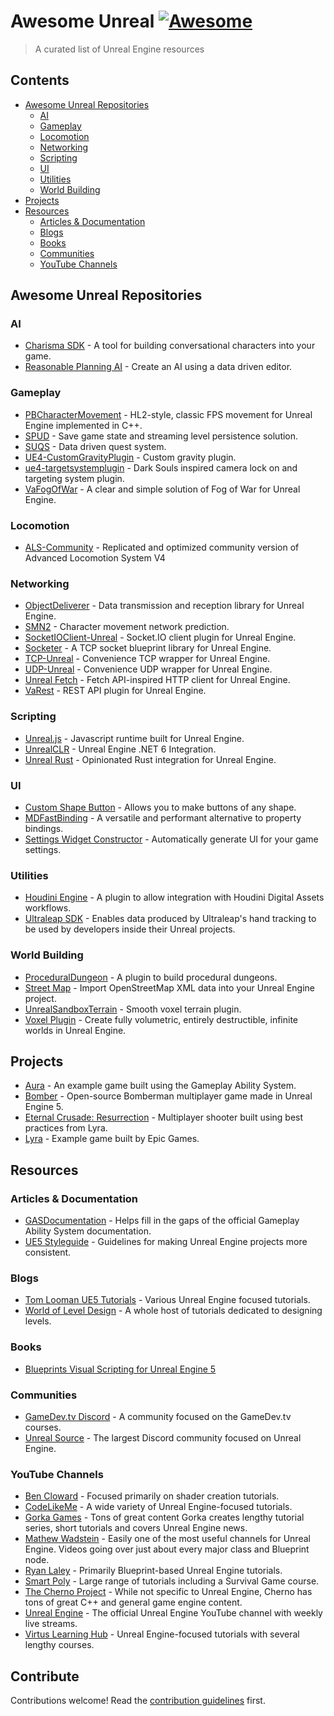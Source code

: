 # Awesome Unreal [![Awesome](https://awesome.re/badge.svg)](https://awesome.re)

> A curated list of Unreal Engine resources

## Contents

- [Awesome Unreal Repositories](#awesome-unreal-repositories)
  - [AI](#ai)
  - [Gameplay](#gameplay)
  - [Locomotion](#locomotion)
  - [Networking](#networking)
  - [Scripting](#scripting)
  - [UI](#ui)
  - [Utilities](#utilities)
  - [World Building](#world-building)
- [Projects](#projects)
- [Resources](#resources)
  - [Articles & Documentation](#articles--documentation)
  - [Blogs](#blogs)
  - [Books](#books)
  - [Communities](#communities)
  - [YouTube Channels](#youtube-channels)

## Awesome Unreal Repositories

### AI

- [Charisma SDK](https://github.com/charisma-ai/charisma-sdk-unreal) - A tool for building conversational characters into your game.
- [Reasonable Planning AI](https://github.com/hollsteinm/ReasonablePlanningAI) - Create an AI using a data driven editor.

### Gameplay

- [PBCharacterMovement](https://github.com/ProjectBorealis/PBCharacterMovement) - HL2-style, classic FPS movement for Unreal Engine implemented in C++.
- [SPUD](https://github.com/sinbad/SPUD) - Save game state and streaming level persistence solution.
- [SUQS](https://github.com/sinbad/SUQS) - Data driven quest system.
- [UE4-CustomGravityPlugin](https://github.com/HoussineMehnik/UE4-CustomGravityPlugin) - Custom gravity plugin.
- [ue4-targetsystemplugin](https://github.com/mklabs/ue4-targetsystemplugin) - Dark Souls inspired camera lock on and targeting system plugin.
- [VaFogOfWar](https://github.com/ufna/VaFogOfWar) - A clear and simple solution of Fog of War for Unreal Engine.

### Locomotion

- [ALS-Community](https://github.com/dyanikoglu/ALS-Community) - Replicated and optimized community version of Advanced Locomotion System V4

### Networking

- [ObjectDeliverer](https://github.com/ayumax/ObjectDeliverer) - Data transmission and reception library for Unreal Engine.
- [SMN2](https://github.com/Reddy-dev/SMN2) - Character movement network prediction.
- [SocketIOClient-Unreal](https://github.com/getnamo/SocketIOClient-Unreal) - Socket.IO client plugin for Unreal Engine.
- [Socketer](https://github.com/How2Compute/Socketer) - A TCP socket blueprint library for Unreal Engine.
- [TCP-Unreal](https://github.com/getnamo/TCP-Unreal) - Convenience TCP wrapper for Unreal Engine.
- [UDP-Unreal](https://github.com/getnamo/UDP-Unreal) - Convenience UDP wrapper for Unreal Engine.
- [Unreal Fetch](https://github.com/GDi4K/unreal-fetch) - Fetch API-inspired HTTP client for Unreal Engine.
- [VaRest](https://github.com/ufna/VaRest) - REST API plugin for Unreal Engine.

### Scripting

- [Unreal.js](https://github.com/ncsoft/Unreal.js) - Javascript runtime built for Unreal Engine.
- [UnrealCLR](https://github.com/nxrighthere/UnrealCLR) - Unreal Engine .NET 6 Integration.
- [Unreal Rust](https://github.com/MaikKlein/unreal-rust) - Opinionated Rust integration for Unreal Engine.

### UI

- [Custom Shape Button](https://github.com/JanSeliv/CustomShapeButton) - Allows you to make buttons of any shape.
- [MDFastBinding](https://github.com/DoubleDeez/MDFastBinding) - A versatile and performant alternative to property bindings.
- [Settings Widget Constructor](https://github.com/JanSeliv/SettingsWidgetConstructor) - Automatically generate UI for your game settings.

### Utilities

- [Houdini Engine](https://github.com/sideeffects/HoudiniEngineForUnreal) - A plugin to allow integration with Houdini Digital Assets workflows.
- [Ultraleap SDK](https://github.com/ultraleap/UnrealPlugin) - Enables data produced by Ultraleap's hand tracking to be used by developers inside their Unreal projects.

### World Building

- [ProceduralDungeon](https://github.com/BenPyton/ProceduralDungeon) - A plugin to build procedural dungeons.
- [Street Map](https://github.com/ue4plugins/StreetMap) - Import OpenStreetMap XML data into your Unreal Engine project.
- [UnrealSandboxTerrain](https://github.com/bw2012/UnrealSandboxTerrain) - Smooth voxel terrain plugin.
- [Voxel Plugin](https://github.com/Phyronnaz/VoxelPlugin) - Create fully volumetric, entirely destructible, infinite worlds in Unreal Engine.

## Projects

- [Aura](https://github.com/DruidMech/GameplayAbilitySystem_Aura) - An example game built using the Gameplay Ability System.
- [Bomber](https://github.com/JanSeliv/Bomber) - Open-source Bomberman multiplayer game made in Unreal Engine 5.
- [Eternal Crusade: Resurrection](https://github.com/JediKnightChan/EternalCrusadeResurrection) - Multiplayer shooter built using best practices from Lyra.
- [Lyra](https://docs.unrealengine.com/5.0/en-US/lyra-sample-game-in-unreal-engine/) - Example game built by Epic Games.

## Resources

### Articles & Documentation

- [GASDocumentation](https://github.com/tranek/GASDocumentation) - Helps fill in the gaps of the official Gameplay Ability System documentation.
- [UE5 Styleguide](https://github.com/Allar/ue5-style-guide) - Guidelines for making Unreal Engine projects more consistent.

### Blogs

- [Tom Looman UE5 Tutorials](https://www.tomlooman.com/) - Various Unreal Engine focused tutorials.
- [World of Level Design](https://worldofleveldesign.com/) - A whole host of tutorials dedicated to designing levels.

### Books

- [Blueprints Visual Scripting for Unreal Engine 5](https://www.packtpub.com/product/blueprints-visual-scripting-for-unreal-engine-5-third-edition/9781801811583)

### Communities

- [GameDev.tv Discord](https://discord.com/invite/eUSFZdJ) - A community focused on the GameDev.tv courses.
- [Unreal Source](https://unrealsource.com/) - The largest Discord community focused on Unreal Engine.

### YouTube Channels

- [Ben Cloward](https://www.youtube.com/user/bcloward) - Focused primarily on shader creation tutorials.
- [CodeLikeMe](https://www.youtube.com/c/CodeLikeMe) - A wide variety of Unreal Engine-focused tutorials.
- [Gorka Games](https://www.youtube.com/@GorkaGames) - Tons of great content Gorka creates lengthy tutorial series, short tutorials and covers Unreal Engine news.
- [Mathew Wadstein](https://www.youtube.com/@MathewWadsteinTutorials) - Easily one of the most useful channels for Unreal Engine. Videos going over just about every major class and Blueprint node.
- [Ryan Laley](https://www.youtube.com/c/RyanLaley) - Primarily Blueprint-based Unreal Engine tutorials.
- [Smart Poly](https://www.youtube.com/c/SmartPoly) - Large range of tutorials including a Survival Game course.
- [The Cherno Project](https://www.youtube.com/user/TheChernoProject) - While not specific to Unreal Engine, Cherno has tons of great C++ and general game engine content.
- [Unreal Engine](https://www.youtube.com/channel/UCBobmJyzsJ6Ll7UbfhI4iwQ) - The official Unreal Engine YouTube channel with weekly live streams.
- [Virtus Learning Hub](https://www.youtube.com/channel/UCz-eYJAUgSE-mqzKtit7m9g) - Unreal Engine-focused tutorials with several lengthy courses.

## Contribute

Contributions welcome! Read the [contribution guidelines](contributing.md) first.
